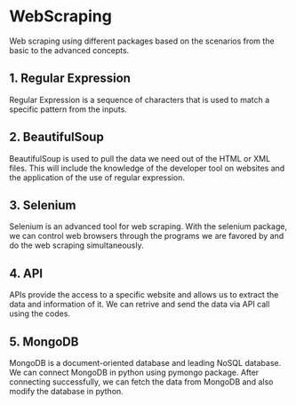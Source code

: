 # WebScraping
Web scraping using different packages based on the scenarios from the basic to the advanced concepts.

## 1. Regular Expression
Regular Expression is a sequence of characters that is used to match a specific pattern from the inputs.

## 2. BeautifulSoup
BeautifulSoup is used to pull the data we need out of the HTML or XML files. This will include the knowledge of the developer tool on websites and the application of the use of regular expression.

## 3. Selenium
Selenium is an advanced tool for web scraping. With the selenium package, we can control web browsers through the programs we are favored by and do the web scraping simultaneously.

## 4. API
APIs provide the access to a specific website and allows us to extract the data and information of it. We can retrive and send the data via API call using the codes.

## 5. MongoDB
MongoDB is a document-oriented database and leading NoSQL database. We can connect MongoDB in python using pymongo package. After connecting successfully, we can fetch the data from MongoDB and also modify the database in python.
